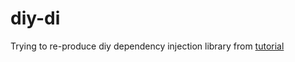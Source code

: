# diy-di
Trying to re-produce diy dependency injection library from [tutorial](https://blog.p-y.wtf/diy-your-own-dependency-injection-library)
